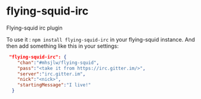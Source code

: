 # flying-squid-irc


Flying-squid irc plugin

To use it : `npm install flying-squid-irc` in your flying-squid instance.
And then add something like this in your settings:
```json
 "flying-squid-irc": {
    "chan":"#mhsjlw/flying-squid",
    "pass":"<take it from https://irc.gitter.im/>",
    "server":"irc.gitter.im",
    "nick":"<nick>",
    "startingMessage":"I live!"
  }
```
